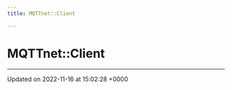 ```yaml
---
title: MQTTnet::Client

---
```


# MQTTnet::Client








-------------------------------

Updated on 2022-11-16 at 15:02:28 +0000